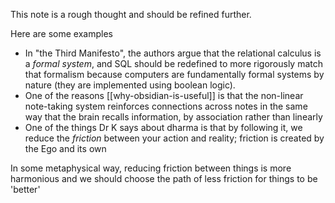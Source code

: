 This note is a rough thought and should be refined further.

Here are some examples
- In "the Third Manifesto", the authors argue that the relational calculus is a *formal system*, and SQL should be redefined to more rigorously match that formalism because computers are fundamentally formal systems by nature (they are implemented using boolean logic).
- One of the reasons [[why-obsidian-is-useful]] is that the non-linear note-taking system reinforces connections across notes in the same way that the brain recalls information, by association rather than linearly
- One of the things Dr K says about dharma is that by following it, we reduce the *friction* between your action and reality; friction is created by the Ego and its own

In some metaphysical way, reducing friction between things is more harmonious and we should choose the path of less friction for things to be 'better'